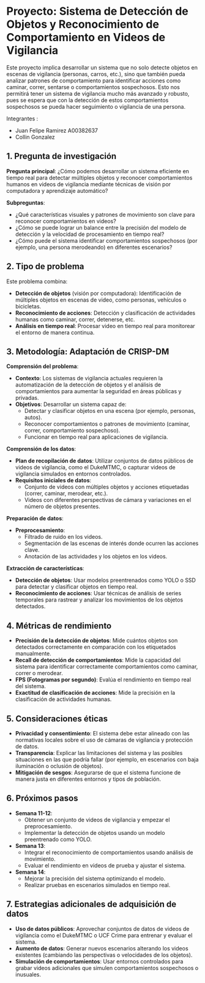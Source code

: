 # Proyecto: Sistema de Detección de Objetos y Reconocimiento de Comportamiento en Videos de Vigilancia

Este proyecto implica desarrollar un sistema que no solo detecte objetos en escenas de vigilancia (personas, carros, etc.), sino que también pueda analizar patrones de comportamiento para identificar acciones como caminar, correr, sentarse o comportamientos sospechosos. Esto nos permitirá tener un sistema de vigilancia mucho más avanzado y robusto, pues se espera que con la detección de estos comportamientos sospechosos se pueda hacer seguimiento o vigilancia de una persona.

Integrantes :
 - Juan Felipe Ramirez A00382637
 - Collin Gonzalez 


## 1. Pregunta de investigación
**Pregunta principal**: ¿Cómo podemos desarrollar un sistema eficiente en tiempo real para detectar múltiples objetos y reconocer comportamientos humanos en videos de vigilancia mediante técnicas de visión por computadora y aprendizaje automático?

**Subpreguntas**:
- ¿Qué características visuales y patrones de movimiento son clave para reconocer comportamientos en videos?
- ¿Cómo se puede lograr un balance entre la precisión del modelo de detección y la velocidad de procesamiento en tiempo real?
- ¿Cómo puede el sistema identificar comportamientos sospechosos (por ejemplo, una persona merodeando) en diferentes escenarios?

## 2. Tipo de problema
Este problema combina:
- **Detección de objetos** (visión por computadora): Identificación de múltiples objetos en escenas de video, como personas, vehículos o bicicletas.
- **Reconocimiento de acciones**: Detección y clasificación de actividades humanas como caminar, correr, detenerse, etc.
- **Análisis en tiempo real**: Procesar video en tiempo real para monitorear el entorno de manera continua.

## 3. Metodología: Adaptación de CRISP-DM
**Comprensión del problema**:
- **Contexto**: Los sistemas de vigilancia actuales requieren la automatización de la detección de objetos y el análisis de comportamientos para aumentar la seguridad en áreas públicas y privadas.
- **Objetivos**: Desarrollar un sistema capaz de:
  - Detectar y clasificar objetos en una escena (por ejemplo, personas, autos).
  - Reconocer comportamientos o patrones de movimiento (caminar, correr, comportamiento sospechoso).
  - Funcionar en tiempo real para aplicaciones de vigilancia.

**Comprensión de los datos**:
- **Plan de recopilación de datos**: Utilizar conjuntos de datos públicos de videos de vigilancia, como el DukeMTMC, o capturar videos de vigilancia simulados en entornos controlados.
- **Requisitos iniciales de datos**:
  - Conjunto de videos con múltiples objetos y acciones etiquetadas (correr, caminar, merodear, etc.).
  - Videos con diferentes perspectivas de cámara y variaciones en el número de objetos presentes.

**Preparación de datos**:
- **Preprocesamiento**:
  - Filtrado de ruido en los videos.
  - Segmentación de las escenas de interés donde ocurren las acciones clave.
  - Anotación de las actividades y los objetos en los videos.

**Extracción de características**:
- **Detección de objetos**: Usar modelos preentrenados como YOLO o SSD para detectar y clasificar objetos en tiempo real.
- **Reconocimiento de acciones**: Usar técnicas de análisis de series temporales para rastrear y analizar los movimientos de los objetos detectados.

## 4. Métricas de rendimiento
- **Precisión de la detección de objetos**: Mide cuántos objetos son detectados correctamente en comparación con los etiquetados manualmente.
- **Recall de detección de comportamientos**: Mide la capacidad del sistema para identificar correctamente comportamientos como caminar, correr o merodear.
- **FPS (Fotogramas por segundo)**: Evalúa el rendimiento en tiempo real del sistema.
- **Exactitud de clasificación de acciones**: Mide la precisión en la clasificación de actividades humanas.

## 5. Consideraciones éticas
- **Privacidad y consentimiento**: El sistema debe estar alineado con las normativas locales sobre el uso de cámaras de vigilancia y protección de datos.
- **Transparencia**: Explicar las limitaciones del sistema y las posibles situaciones en las que podría fallar (por ejemplo, en escenarios con baja iluminación o oclusión de objetos).
- **Mitigación de sesgos**: Asegurarse de que el sistema funcione de manera justa en diferentes entornos y tipos de población.

## 6. Próximos pasos
- **Semana 11-12**:
  - Obtener un conjunto de videos de vigilancia y empezar el preprocesamiento.
  - Implementar la detección de objetos usando un modelo preentrenado como YOLO.
- **Semana 13**:
  - Integrar el reconocimiento de comportamientos usando análisis de movimiento.
  - Evaluar el rendimiento en videos de prueba y ajustar el sistema.
- **Semana 14**:
  - Mejorar la precisión del sistema optimizando el modelo.
  - Realizar pruebas en escenarios simulados en tiempo real.

## 7. Estrategias adicionales de adquisición de datos
- **Uso de datos públicos**: Aprovechar conjuntos de datos de videos de vigilancia como el DukeMTMC o UCF Crime para entrenar y evaluar el sistema.
- **Aumento de datos**: Generar nuevos escenarios alterando los videos existentes (cambiando las perspectivas o velocidades de los objetos).
- **Simulación de comportamientos**: Usar entornos controlados para grabar videos adicionales que simulen comportamientos sospechosos o inusuales.
